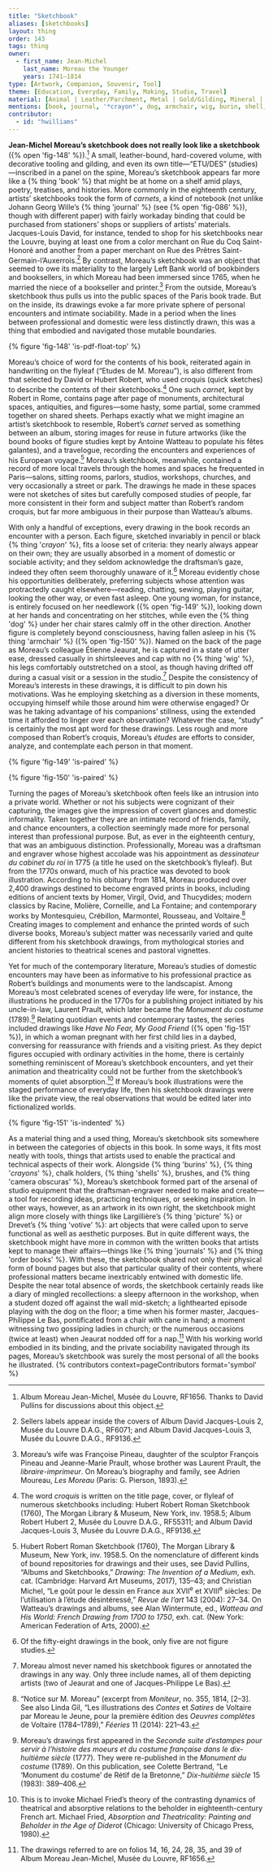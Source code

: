 ```yaml
---
title: "Sketchbook"
aliases: [sketchbooks]
layout: thing
order: 143
tags: thing
owner:
  - first_name: Jean-Michel
    last_name: Moreau the Younger
    years: 1741–1814
type: [Artwork, Companion, Souvenir, Tool]
theme: [Education, Everyday, Family, Making, Studio, Travel]
material: [Animal | Leather/Parchment, Metal | Gold/Gilding, Mineral | Chalk, Synthetic Materials | Paper]
mentions: [book, journal, '*crayon*', dog, armchair, wig, burin, shell, camera obscura, picture, votive, order book]
contributor:
  - id: "hwilliams"
---
```


**Jean-Michel Moreau’s sketchbook does not really look like a sketchbook** ({% open 'fig-148' %}).[^1] A small, leather-bound, hard-covered volume, with decorative tooling and gilding, and even its own title—“ETU/DES” (studies)—inscribed in a panel on the spine, Moreau’s sketchbook appears far more like a {% thing 'book' %} that might be at home on a shelf amid plays, poetry, treatises, and histories. More commonly in the eighteenth century, artists’ sketchbooks took the form of *carnets*, a kind of notebook (not unlike Johann Georg Wille’s {% thing 'journal' %} (see {% open 'fig-086' %}), though with different paper) with fairly workaday binding that could be purchased from stationers’ shops or suppliers of artists’ materials. Jacques-Louis David, for instance, tended to shop for his sketchbooks near the Louvre, buying at least one from a color merchant on Rue du Coq Saint-Honoré and another from a paper merchant on Rue des Prêtres Saint-Germain-l’Auxerrois.[^2] By contrast, Moreau’s sketchbook was an object that seemed to owe its materiality to the largely Left Bank world of bookbinders and booksellers, in which Moreau had been immersed since 1765, when he married the niece of a bookseller and printer.[^3] From the outside, Moreau’s sketchbook thus pulls us into the public spaces of the Paris book trade. But on the inside, its drawings evoke a far more private sphere of personal encounters and intimate sociability. Made in a period when the lines between professional and domestic were less distinctly drawn, this was a thing that embodied and navigated those mutable boundaries.

{% figure 'fig-148' 'is-pdf-float-top' %}

Moreau’s choice of word for the contents of his book, reiterated again in handwriting on the flyleaf (“Etudes de M. Moreau”), is also different from that selected by David or Hubert Robert, who used croquis (quick sketches) to describe the contents of their sketchbooks.[^4] One such *carnet*, kept by Robert in Rome, contains page after page of monuments, architectural spaces, antiquities, and figures—some hasty, some partial, some crammed together on shared sheets. Perhaps exactly what we might imagine an artist’s sketchbook to resemble, Robert’s *carnet* served as something between an album, storing images for reuse in future artworks (like the bound books of figure studies kept by Antoine Watteau to populate his fêtes galantes), and a travelogue, recording the encounters and experiences of his European voyage.[^5] Moreau’s sketchbook, meanwhile, contained a record of more local travels through the homes and spaces he frequented in Paris—salons, sitting rooms, parlors, studios, workshops, churches, and very occasionally a street or park. The drawings he made in these spaces were not sketches of sites but carefully composed studies of people, far more consistent in their form and subject matter than Robert’s random croquis, but far more ambiguous in their purpose than Watteau’s albums.

With only a handful of exceptions, every drawing in the book records an encounter with a person. Each figure, sketched invariably in pencil or black {% thing '*crayon*' %}, fits a loose set of criteria: they nearly always appear on their own; they are usually absorbed in a moment of domestic or sociable activity; and they seldom acknowledge the draftsman’s gaze, indeed they often seem thoroughly unaware of it.[^6] Moreau evidently chose his opportunities deliberately, preferring subjects whose attention was protractedly caught elsewhere—reading, chatting, sewing, playing guitar, looking the other way, or even fast asleep. One young woman, for instance, is entirely focused on her needlework ({% open 'fig-149' %}), looking down at her hands and concentrating on her stitches, while even the {% thing 'dog' %} under her chair stares calmly off in the other direction. Another figure is completely beyond consciousness, having fallen asleep in his {% thing 'armchair' %} ({% open 'fig-150' %}). Named on the back of the page as Moreau’s colleague Étienne Jeaurat, he is captured in a state of utter ease, dressed casually in shirtsleeves and cap with no {% thing 'wig' %}, his legs comfortably outstretched on a stool, as though having drifted off during a casual visit or a session in the studio.[^7] Despite the consistency of Moreau’s interests in these drawings, it is difficult to pin down his motivations. Was he employing sketching as a diversion in these moments, occupying himself while those around him were otherwise engaged? Or was he taking advantage of his companions’ stillness, using the extended time it afforded to linger over each observation? Whatever the case, “study” is certainly the most apt word for these drawings. Less rough and more composed than Robert’s croquis, Moreau’s *études* are efforts to consider, analyze, and contemplate each person in that moment.

{% figure 'fig-149' 'is-paired' %}

{% figure 'fig-150' 'is-paired' %}

Turning the pages of Moreau’s sketchbook often feels like an intrusion into a private world. Whether or not his subjects were cognizant of their capturing, the images give the impression of covert glances and domestic informality. Taken together they are an intimate record of friends, family, and chance encounters, a collection seemingly made more for personal interest than professional purpose. But, as ever in the eighteenth century, that was an ambiguous distinction. Professionally, Moreau was a draftsman and engraver whose highest accolade was his appointment as *dessinateur du cabinet du roi* in 1775 (a title he used on the sketchbook’s flyleaf). But from the 1770s onward, much of his practice was devoted to book illustration. According to his obituary from 1814, Moreau produced over 2,400 drawings destined to become engraved prints in books, including editions of ancient texts by Homer, Virgil, Ovid, and Thucydides; modern classics by Racine, Molière, Corneille, and La Fontaine; and contemporary works by Montesquieu, Crébillon, Marmontel, Rousseau, and Voltaire.[^8] Creating images to complement and enhance the printed words of such diverse books, Moreau’s subject matter was necessarily varied and quite different from his sketchbook drawings, from mythological stories and ancient histories to theatrical scenes and pastoral vignettes.

Yet for much of the contemporary literature, Moreau’s studies of domestic encounters may have been as informative to his professional practice as Robert’s buildings and monuments were to the landscapist. Among Moreau’s most celebrated scenes of everyday life were, for instance, the illustrations he produced in the 1770s for a publishing project initiated by his uncle-in-law, Laurent Prault, which later became the *Monument du costume* (1789).[^9] Relating quotidian events and contemporary tastes, the series included drawings like *Have No Fear, My Good Friend* ({% open 'fig-151' %}), in which a woman pregnant with her first child lies in a daybed, conversing for reassurance with friends and a visiting priest. As they depict figures occupied with ordinary activities in the home, there is certainly something reminiscent of Moreau’s sketchbook encounters, and yet their animation and theatricality could not be further from the sketchbook’s moments of quiet absorption.[^10] If Moreau’s book illustrations were the staged performance of everyday life, then his sketchbook drawings were like the private view, the real observations that would be edited later into fictionalized worlds.

{% figure 'fig-151' 'is-indented' %}

As a material thing and a used thing, Moreau’s sketchbook sits somewhere in between the categories of objects in this book. In some ways, it fits most neatly with tools, things that artists used to enable the practical and technical aspects of their work. Alongside {% thing 'burins' %}, {% thing '*crayons*' %}, chalk holders, {% thing 'shells' %}, brushes, and {% thing 'camera obscuras' %}, Moreau’s sketchbook formed part of the arsenal of studio equipment that the draftsman-engraver needed to make and create—a tool for recording ideas, practicing techniques, or seeking inspiration. In other ways, however, as an artwork in its own right, the sketchbook might align more closely with things like Largillière’s {% thing 'picture' %} or Drevet’s {% thing 'votive' %}: art objects that were called upon to serve functional as well as aesthetic purposes. But in quite different ways, the sketchbook might have more in common with the written books that artists kept to manage their affairs—things like {% thing 'journals' %} and {% thing 'order books' %}. With these, the sketchbook shared not only their physical form of bound pages but also that particular quality of their contents, where professional matters became inextricably entwined with domestic life. Despite the near total absence of words, the sketchbook certainly reads like a diary of mingled recollections: a sleepy afternoon in the workshop, when a student dozed off against the wall mid-sketch; a lighthearted episode playing with the dog on the floor; a time when his former master, Jacques-Philippe Le Bas, pontificated from a chair with cane in hand; a moment witnessing two gossiping ladies in church; or the numerous occasions (twice at least) when Jeaurat nodded off for a nap.[^11] With his working world embodied in its binding, and the private sociability navigated through its pages, Moreau’s sketchbook was surely the most personal of all the books he illustrated. {% contributors context=pageContributors format='symbol' %}

<div class="additional-figs" hidden>

{% figuregroup '3' 'fig-086' %}

</div>

[^1]: Album Moreau Jean-Michel, Musée du Louvre, RF1656. Thanks to David Pullins for discussions about this object.

[^2]: Sellers labels appear inside the covers of Album David Jacques-Louis 2, Musée du Louvre D.A.G., RF6071; and Album David Jacques-Louis 3, Musée du Louvre D.A.G., RF9136.

[^3]: Moreau’s wife was Françoise Pineau, daughter of the sculptor François Pineau and Jeanne-Marie Prault, whose brother was Laurent Prault, the *libraire-imprimeur*. On Moreau’s biography and family, see Adrien Moureau, *Les Moreau* (Paris: G. Pierson, 1893).

[^4]: The word *croquis* is written on the title page, cover, or flyleaf of numerous sketchbooks including: Hubert Robert Roman Sketchbook (1760), The Morgan Library & Museum, New York, inv. 1958.5; Album Robert Hubert 2, Musée du Louvre D.A.G., RF55311; and Album David Jacques-Louis 3, Musée du Louvre D.A.G., RF9136.

[^5]: Hubert Robert Roman Sketchbook (1760), The Morgan Library & Museum, New York, inv. 1958.5. On the nomenclature of different kinds of bound repositories for drawings and their uses, see David Pullins, “Albums and Sketchbooks,” *Drawing: The Invention of a Medium*, exh. cat. (Cambridge: Harvard Art Museums, 2017), 135–43; and Christian Michel, “Le goût pour le dessin en France aux XVII<sup>e</sup> et XVIII<sup>e</sup> siècles: De l’utilisation à l’étude désintéressé,” *Revue de l’art* 143 (2004): 27–34. On Watteau’s drawings and albums, see Alan Wintermute, ed., *Watteau and His World: French Drawing from 1700 to 1750*, exh. cat. (New York: American Federation of Arts, 2000).

[^6]: Of the fifty-eight drawings in the book, only five are not figure studies.

[^7]: Moreau almost never named his sketchbook figures or annotated the drawings in any way. Only three include names, all of them depicting artists (two of Jeaurat and one of Jacques-Philippe Le Bas).

[^8]: “Notice sur M. Moreau” (excerpt from *Moniteur*, no. 355, 1814, [2–3]. See also Linda Gil, “Les illustrations des *Contes* et *Satires* de Voltaire par Moreau le Jeune, pour la première édition des *Oeuvres complètes* de Voltaire (1784–1789),” *Féeries* 11 (2014): 221–43.

[^9]: Moreau’s drawings first appeared in the *Seconde suite d’estampes pour servir à l’histoire des moeurs et du costume française dans le dix-huitième siècle* (1777). They were re-published in the *Monument du costume* (1789). On this publication, see Colette Bertrand, “Le ‘Monument du costume’ de Rétif de la Bretonne,” *Dix-huitième siècle* 15 (1983): 389–406.

[^10]: This is to invoke Michael Fried’s theory of the contrasting dynamics of theatrical and absorptive relations to the beholder in eighteenth-century French art. Michael Fried, *Absorption and Theatricality: Painting and Beholder in the Age of Diderot* (Chicago: University of Chicago Press, 1980).

[^11]: The drawings referred to are on folios 14, 16, 24, 28, 35, and 39 of Album Moreau Jean-Michel, Musée du Louvre, RF1656.
